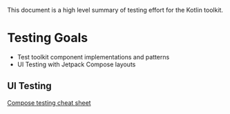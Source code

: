 This document is a high level summary of testing effort for the Kotlin toolkit.

# Testing Goals
* Test toolkit component implementations and patterns
* UI Testing with Jetpack Compose layouts

## UI Testing

[Compose testing cheat sheet](https://developer.android.com/static/images/jetpack/compose/compose-testing-cheatsheet.pdf)

